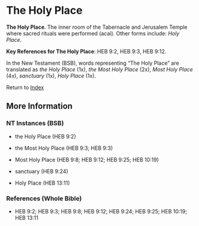 # The Holy Place
**The Holy Place**. 
The inner room of the Tabernacle and Jerusalem Temple where sacred rituals were performed (acai). 
Other forms include: 
*Holy Place*. 


**Key References for The Holy Place**: 
HEB 9:2, HEB 9:3, HEB 9:12. 




In the New Testament (BSB), words representing “The Holy Place” are translated as 
*the Holy Place* (1x), *the Most Holy Place* (2x), *Most Holy Place* (4x), *sanctuary* (1x), *Holy Place* (1x). 


Return to [Index](00-Index.md)

## More Information

### NT Instances (BSB)

* the Holy Place (HEB 9:2)

* the Most Holy Place (HEB 9:3; HEB 9:3)

* Most Holy Place (HEB 9:8; HEB 9:12; HEB 9:25; HEB 10:19)

* sanctuary (HEB 9:24)

* Holy Place (HEB 13:11)



### References (Whole Bible)

* HEB 9:2; HEB 9:3; HEB 9:8; HEB 9:12; HEB 9:24; HEB 9:25; HEB 10:19; HEB 13:11




